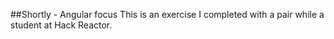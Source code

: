 ##Shortly - Angular focus
This is an exercise I completed with a pair while a student at Hack Reactor.

